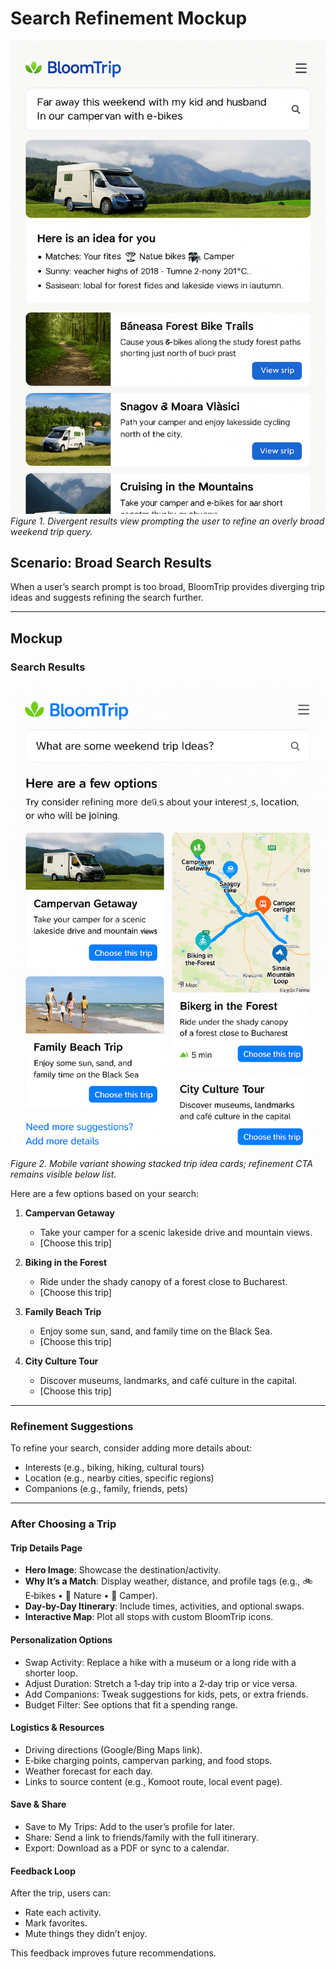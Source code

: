 # Search Refinement Mockup

![Divergent broad search result screen](images/search-refinement-screen.png)
*Figure 1. Divergent results view prompting the user to refine an overly broad weekend trip query.*

## Scenario: Broad Search Results
When a user’s search prompt is too broad, BloomTrip provides diverging trip ideas and suggests refining the search further.

---

## Mockup

### Search Results

![Mobile variant of divergent results](images/divergent-results-mobile.png)
*Figure 2. Mobile variant showing stacked trip idea cards; refinement CTA remains visible below list.*

Here are a few options based on your search:

1. **Campervan Getaway**
   - Take your camper for a scenic lakeside drive and mountain views.
   - [Choose this trip]

2. **Biking in the Forest**
   - Ride under the shady canopy of a forest close to Bucharest.
   - [Choose this trip]

3. **Family Beach Trip**
   - Enjoy some sun, sand, and family time on the Black Sea.
   - [Choose this trip]

4. **City Culture Tour**
   - Discover museums, landmarks, and café culture in the capital.
   - [Choose this trip]

---

### Refinement Suggestions
To refine your search, consider adding more details about:
- Interests (e.g., biking, hiking, cultural tours)
- Location (e.g., nearby cities, specific regions)
- Companions (e.g., family, friends, pets)

---

### After Choosing a Trip

#### Trip Details Page
- **Hero Image**: Showcase the destination/activity.
- **Why It’s a Match**: Display weather, distance, and profile tags (e.g., 🚲 E‑bikes • 🌲 Nature • 🚐 Camper).
- **Day-by-Day Itinerary**: Include times, activities, and optional swaps.
- **Interactive Map**: Plot all stops with custom BloomTrip icons.

#### Personalization Options
- Swap Activity: Replace a hike with a museum or a long ride with a shorter loop.
- Adjust Duration: Stretch a 1‑day trip into a 2‑day trip or vice versa.
- Add Companions: Tweak suggestions for kids, pets, or extra friends.
- Budget Filter: See options that fit a spending range.

#### Logistics & Resources
- Driving directions (Google/Bing Maps link).
- E‑bike charging points, campervan parking, and food stops.
- Weather forecast for each day.
- Links to source content (e.g., Komoot route, local event page).

#### Save & Share
- Save to My Trips: Add to the user’s profile for later.
- Share: Send a link to friends/family with the full itinerary.
- Export: Download as a PDF or sync to a calendar.

#### Feedback Loop
After the trip, users can:
- Rate each activity.
- Mark favorites.
- Mute things they didn’t enjoy.

This feedback improves future recommendations.

